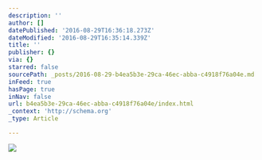 ```yaml
---
description: ''
author: []
datePublished: '2016-08-29T16:36:18.273Z'
dateModified: '2016-08-29T16:35:14.339Z'
title: ''
publisher: {}
via: {}
starred: false
sourcePath: _posts/2016-08-29-b4ea5b3e-29ca-46ec-abba-c4918f76a04e.md
inFeed: true
hasPage: true
inNav: false
url: b4ea5b3e-29ca-46ec-abba-c4918f76a04e/index.html
_context: 'http://schema.org'
_type: Article

---
```

![](https://the-grid-user-content.s3-us-west-2.amazonaws.com/23739c98-3768-4695-9fee-29231e17b7f0.jpg)